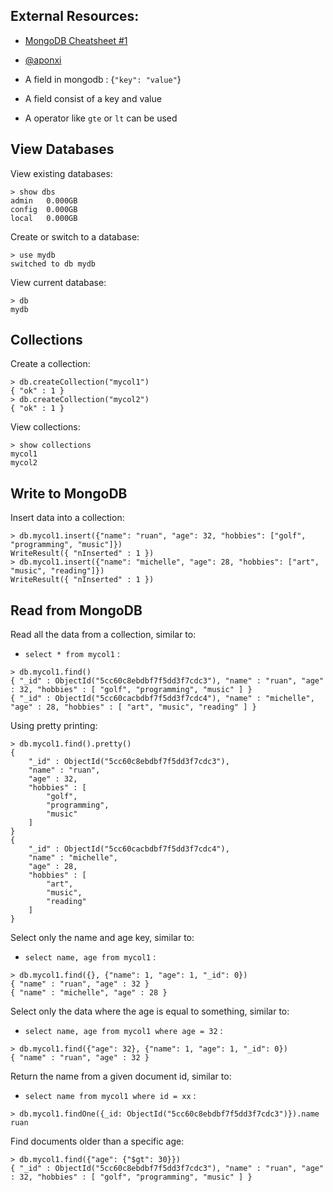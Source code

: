 ## External Resources:
- [MongoDB Cheatsheet #1](https://gist.github.com/rbekker87/5b4cd9ef36b6ae092a6260ab9e621a43)
- [@aponxi](https://gist.github.com/aponxi/4380516)

- A field in mongodb : {`"key": "value"`}
- A field consist of a key and value
- A operator like `gte` or `lt` can be used

## View Databases

View existing databases:

```
> show dbs
admin   0.000GB
config  0.000GB
local   0.000GB
```

Create or switch to a database:

```
> use mydb
switched to db mydb
```

View current database:

```
> db
mydb
```

## Collections

Create a collection:

```
> db.createCollection("mycol1")
{ "ok" : 1 }
> db.createCollection("mycol2")
{ "ok" : 1 }
```

View collections:

```
> show collections
mycol1
mycol2
```

## Write to MongoDB

Insert data into a collection:

```
> db.mycol1.insert({"name": "ruan", "age": 32, "hobbies": ["golf", "programming", "music"]})
WriteResult({ "nInserted" : 1 })
> db.mycol1.insert({"name": "michelle", "age": 28, "hobbies": ["art", "music", "reading"]})
WriteResult({ "nInserted" : 1 })
```

## Read from MongoDB

Read all the data from a collection, similar to:

- `select * from mycol1` :

```
> db.mycol1.find()
{ "_id" : ObjectId("5cc60c8ebdbf7f5dd3f7cdc3"), "name" : "ruan", "age" : 32, "hobbies" : [ "golf", "programming", "music" ] }
{ "_id" : ObjectId("5cc60cacbdbf7f5dd3f7cdc4"), "name" : "michelle", "age" : 28, "hobbies" : [ "art", "music", "reading" ] }
```

Using pretty printing:

```
> db.mycol1.find().pretty()
{
	"_id" : ObjectId("5cc60c8ebdbf7f5dd3f7cdc3"),
	"name" : "ruan",
	"age" : 32,
	"hobbies" : [
		"golf",
		"programming",
		"music"
	]
}
{
	"_id" : ObjectId("5cc60cacbdbf7f5dd3f7cdc4"),
	"name" : "michelle",
	"age" : 28,
	"hobbies" : [
		"art",
		"music",
		"reading"
	]
}
```

Select only the name and age key, similar to:

- `select name, age from mycol1` :

```
> db.mycol1.find({}, {"name": 1, "age": 1, "_id": 0})
{ "name" : "ruan", "age" : 32 }
{ "name" : "michelle", "age" : 28 }
```

Select only the data where the age is equal to something, similar to:
- `select name, age from mycol1 where age = 32` :

```
> db.mycol1.find({"age": 32}, {"name": 1, "age": 1, "_id": 0})
{ "name" : "ruan", "age" : 32 }
````

Return the name from a given document id, similar to:
- `select name from mycol1 where id = xx` :

```
> db.mycol1.findOne({_id: ObjectId("5cc60c8ebdbf7f5dd3f7cdc3")}).name
ruan
```

Find documents older than a specific age:

```
> db.mycol1.find({"age": {"$gt": 30}})
{ "_id" : ObjectId("5cc60c8ebdbf7f5dd3f7cdc3"), "name" : "ruan", "age" : 32, "hobbies" : [ "golf", "programming", "music" ] }
```
